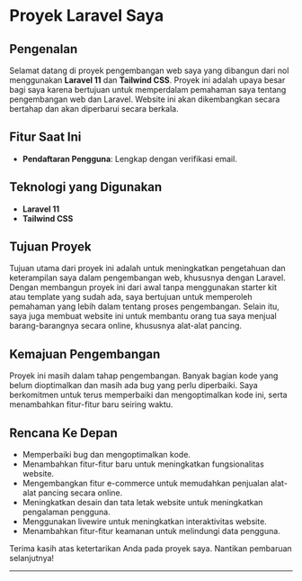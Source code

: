 # Proyek Laravel Saya

## Pengenalan

Selamat datang di proyek pengembangan web saya yang dibangun dari nol menggunakan **Laravel 11** dan **Tailwind CSS**. Proyek ini adalah upaya besar bagi saya karena bertujuan untuk memperdalam pemahaman saya tentang pengembangan web dan Laravel. Website ini akan dikembangkan secara bertahap dan akan diperbarui secara berkala.

## Fitur Saat Ini

-   **Pendaftaran Pengguna**: Lengkap dengan verifikasi email.

## Teknologi yang Digunakan

-   **Laravel 11**
-   **Tailwind CSS**

## Tujuan Proyek

Tujuan utama dari proyek ini adalah untuk meningkatkan pengetahuan dan keterampilan saya dalam pengembangan web, khususnya dengan Laravel. Dengan membangun proyek ini dari awal tanpa menggunakan starter kit atau template yang sudah ada, saya bertujuan untuk memperoleh pemahaman yang lebih dalam tentang proses pengembangan. Selain itu, saya juga membuat website ini untuk membantu orang tua saya menjual barang-barangnya secara online, khususnya alat-alat pancing.

## Kemajuan Pengembangan

Proyek ini masih dalam tahap pengembangan. Banyak bagian kode yang belum dioptimalkan dan masih ada bug yang perlu diperbaiki. Saya berkomitmen untuk terus memperbaiki dan mengoptimalkan kode ini, serta menambahkan fitur-fitur baru seiring waktu.

## Rencana Ke Depan

-   Memperbaiki bug dan mengoptimalkan kode.
-   Menambahkan fitur-fitur baru untuk meningkatkan fungsionalitas website.
-   Mengembangkan fitur e-commerce untuk memudahkan penjualan alat-alat pancing secara online.
-   Meningkatkan desain dan tata letak website untuk meningkatkan pengalaman pengguna.
-   Menggunakan livewire untuk meningkatkan interaktivitas website.
-   Menambahkan fitur-fitur keamanan untuk melindungi data pengguna.

Terima kasih atas ketertarikan Anda pada proyek saya. Nantikan pembaruan selanjutnya!

---
